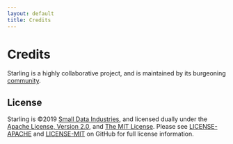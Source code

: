 ```yaml
---
layout: default
title: Credits
---
```


# Credits

Starling is a highly collaborative project, and is maintained by its burgeoning [community](https://github.com/filecoin-project/starling/graphs/contributors).

## License
Starling is ©2019 [Small Data Industries](http://smalldata.industries/), and licensed dually under the [Apache License, Version 2.0](http://www.apache.org/licenses/LICENSE-2.0), and [The MIT License](https://opensource.org/licenses/MIT). Please see [LICENSE-APACHE](https://github.com/filecoin-project/starling/blob/master/LICENSE-APACHE) and [LICENSE-MIT](https://github.com/filecoin-project/starling/blob/master/LICENSE-MIT) on GitHub for full license information.
